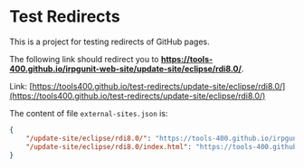 # Test Redirects

This is a project for testing redirects of GitHub pages.

The following link should redirect you to **https://tools-400.github.io/irpgunit-web-site/update-site/eclipse/rdi8.0/**.

Link: [https://tools400.github.io/test-redirects/update-site/eclipse/rdi8.0/](https://tools400.github.io/test-redirects/update-site/eclipse/rdi8.0/)

The content of file `external-sites.json` is:

```json
{
    "/update-site/eclipse/rdi8.0/": "https://tools-400.github.io/irpgunit-web-site/update-site/eclipse/rdi8.0/",
    "/update-site/eclipse/rdi8.0/index.html": "https://tools-400.github.io/irpgunit-web-site/update-site/eclipse/rdi8.0/"
}
```
